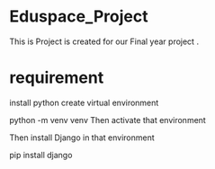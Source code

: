 # Eduspace_Project
This is Project is created for our Final year project .
# requirement
install python
create virtual environment

python -m venv venv
Then activate that environment

Then install Django in that environment

pip install django
